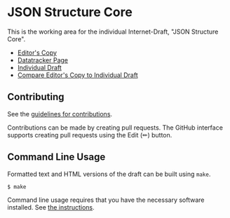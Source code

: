 <!-- regenerate: on (set to off if you edit this file) -->

# JSON Structure Core

This is the working area for the individual Internet-Draft, "JSON Structure Core".

* [Editor's Copy](https://json-structure.github.io/core/#go.draft-vasters-httpapi-json-structure-core.html)
* [Datatracker Page](https://datatracker.ietf.org/doc/draft-vasters-httpapi-json-structure-core)
* [Individual Draft](https://datatracker.ietf.org/doc/html/draft-vasters-httpapi-json-structure-core)
* [Compare Editor's Copy to Individual Draft](https://json-structure.github.io/core/#go.draft-vasters-httpapi-json-structure-core.diff)


## Contributing

See the
[guidelines for contributions](https://github.com/json-structure/core/blob/main/CONTRIBUTING.md).

Contributions can be made by creating pull requests.
The GitHub interface supports creating pull requests using the Edit (✏) button.


## Command Line Usage

Formatted text and HTML versions of the draft can be built using `make`.

```sh
$ make
```

Command line usage requires that you have the necessary software installed.  See
[the instructions](https://github.com/martinthomson/i-d-template/blob/main/doc/SETUP.md).

